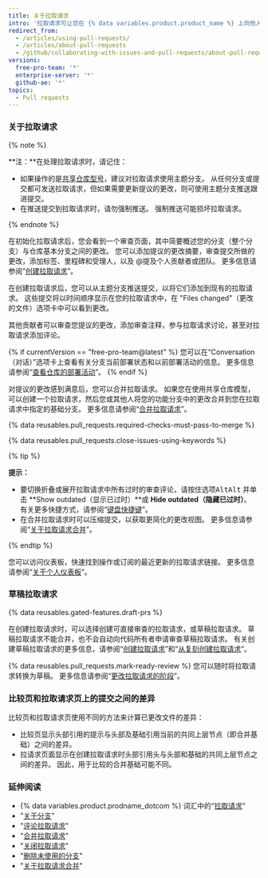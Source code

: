 ```yaml
---
title: 关于拉取请求
intro: '拉取请求可让您在 {% data variables.product.product_name %} 上向他人告知您已经推送到仓库中分支的更改。 在拉取请求打开后，您可以与协作者讨论并审查潜在更改，在更改合并到基本分支之前添加跟进提交。'
redirect_from:
  - /articles/using-pull-requests/
  - /articles/about-pull-requests
  - /github/collaborating-with-issues-and-pull-requests/about-pull-requests
versions:
  free-pro-team: '*'
  enterprise-server: '*'
  github-ae: '*'
topics:
  - Pull requests
---
```

### 关于拉取请求

{% note %}

**注：**在处理拉取请求时，请记住：
* 如果操作的是[共享仓库型号](/articles/about-collaborative-development-models)，建议对拉取请求使用主题分支。 从任何分支或提交都可发送拉取请求，但如果需要更新提议的更改，则可使用主题分支推送跟进提交。
* 在推送提交到拉取请求时，请勿强制推送。 强制推送可能损坏拉取请求。

{% endnote %}

在初始化拉取请求后，您会看到一个审查页面，其中简要概述您的分支（整个分支）与仓库基本分支之间的更改。 您可以添加提议的更改摘要，审查提交所做的更改，添加标签、里程碑和受理人，以及 @提及个人贡献者或团队。 更多信息请参阅“[创建拉取请求](/articles/creating-a-pull-request)”。

在创建拉取请求后，您可以从主题分支推送提交，以将它们添加到现有的拉取请求。 这些提交将以时间顺序显示在您的拉取请求中，在 "Files changed"（更改的文件）选项卡中可以看到更改。

其他贡献者可以审查您提议的更改，添加审查注释，参与拉取请求讨论，甚至对拉取请求添加评论。

{% if currentVersion == "free-pro-team@latest" %}
您可以在“Conversation（对话）”选项卡上查看有关分支当前部署状态和以前部署活动的信息。 更多信息请参阅“[查看仓库的部署活动](/articles/viewing-deployment-activity-for-your-repository)”。
{% endif %}

对提议的更改感到满意后，您可以合并拉取请求。 如果您在使用共享仓库模型，可以创建一个拉取请求，然后您或其他人将您的功能分支中的更改合并到您在拉取请求中指定的基础分支。 更多信息请参阅“[合并拉取请求](/articles/merging-a-pull-request)”。

{% data reusables.pull_requests.required-checks-must-pass-to-merge %}

{% data reusables.pull_requests.close-issues-using-keywords %}

{% tip %}

**提示：**
- 要切换折叠或展开拉取请求中所有过时的审查评论，请按住<span class="platform-mac"><kbd>选项</kbd></span><span class="platform-linux"><kbd>Alt</kbd></span><span class="platform-windows"><kbd>Alt</kbd></span> 并单击 **Show outdated（显示已过时）**或 **Hide outdated（隐藏已过时）**。 有关更多快捷方式，请参阅“[键盘快捷键](/articles/keyboard-shortcuts)”。
- 在合并拉取请求时可以压缩提交，以获取更简化的更改视图。 更多信息请参阅“[关于拉取请求合并](/articles/about-pull-request-merges)”。

{% endtip %}

您可以访问仪表板，快速找到操作或订阅的最近更新的拉取请求链接。 更多信息请参阅“[关于个人仪表板](/articles/about-your-personal-dashboard)”。

### 草稿拉取请求

{% data reusables.gated-features.draft-prs %}

在创建拉取请求时，可以选择创建可直接审查的拉取请求，或草稿拉取请求。 草稿拉取请求不能合并，也不会自动向代码所有者申请审查草稿拉取请求。 有关创建草稿拉取请求的更多信息，请参阅“[创建拉取请求](/articles/creating-a-pull-request)”和“[从复刻创建拉取请求](/articles/creating-a-pull-request-from-a-fork)”。

{% data reusables.pull_requests.mark-ready-review %} 您可以随时将拉取请求转换为草稿。 更多信息请参阅“[更改拉取请求的阶段](/articles/changing-the-stage-of-a-pull-request)”。

### 比较页和拉取请求页上的提交之间的差异

比较页和拉取请求页使用不同的方法来计算已更改文件的差异：

- 比较页显示头部引用的提示与头部及基础引用当前的共同上层节点（即合并基础）之间的差异。
- 拉请求页面显示在创建拉取请求时头部引用头与头部和基础的共同上层节点之间的差异。 因此，用于比较的合并基础可能不同。

### 延伸阅读

- {% data variables.product.prodname_dotcom %} 词汇中的“[拉取请求](/articles/github-glossary/#pull-request)”
- "[关于分支](/articles/about-branches)"
- "[评论拉取请求](/articles/commenting-on-a-pull-request)"
- "[合并拉取请求](/articles/merging-a-pull-request)"
- "[关闭拉取请求](/articles/closing-a-pull-request)"
- "[删除未使用的分支](/articles/deleting-unused-branches)"
- "[关于拉取请求合并](/articles/about-pull-request-merges)"
